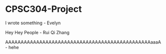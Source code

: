# CPSC304-Project

I wrote something - Evelyn

Hey Hey People - Rui Qi Zhang

AAAAAAAAAAAAAAAAAAAAAAAAAAAAAAAAAAAAAAAAAAAAAAAaaaA - hehe
